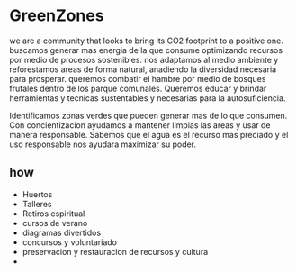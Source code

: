 # GreenZones
we are a community that looks to bring its CO2 footprint to a positive one.
buscamos generar mas energia de la que consume optimizando recursos por medio de procesos sostenibles.
nos adaptamos al medio ambiente y reforestamos areas de forma natural, anadiendo la diversidad necesaria para prosperar.
queremos combatir el hambre por medio de bosques frutales dentro de los parque comunales.
Queremos educar y brindar herramientas y tecnicas sustentables y necesarias para la autosuficiencia.

Identificamos zonas verdes que pueden generar mas de lo que consumen. Con concientizacion ayudamos a mantener 
limpias las areas y usar de manera responsable. Sabemos que el agua es el recurso mas preciado y el uso responsable nos ayudara 
maximizar su poder.


## how
- Huertos
- Talleres
- Retiros espiritual
- cursos de verano
- diagramas divertidos
- concursos y voluntariado
- preservacion y restauracion de recursos y cultura
- 
